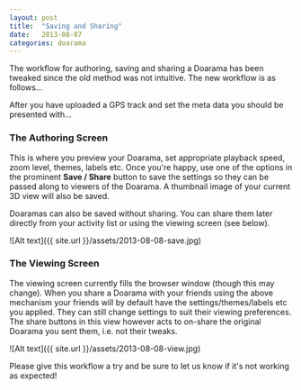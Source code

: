```yaml
---
layout: post
title:  "Saving and Sharing"
date:   2013-08-07
categories: doarama
---
```


The workflow for authoring, saving and sharing a Doarama has been tweaked since the old method was not intuitive.  The new workflow is as follows...

After you have uploaded a GPS track and set the meta data you should be presented with...

### The Authoring Screen

This is where you preview your Doarama, set appropriate playback speed, zoom level, themes, labels etc.  Once you're happy, use one of the options in the prominent <strong>Save / Share</strong> button to save the settings so they can be passed along to viewers of the Doarama.  A thumbnail image of your current 3D view will also be saved.

Doaramas can also be saved without sharing.  You can share them later directly from your activity list or using the viewing screen (see below).

![Alt text]({{ site.url }}/assets/2013-08-08-save.jpg)

### The Viewing Screen

The viewing screen currently fills the browser window (though this may change).  When you share a Doarama with your friends using the above mechanism your friends will by default have the settings/themes/labels etc you applied.  They can still change settings to suit their viewing preferences.  The share buttons in this view however acts to on-share the original Doarama you sent them, i.e. not their tweaks.

![Alt text]({{ site.url }}/assets/2013-08-08-view.jpg)

Please give this workflow a try and be sure to let us know if it's not working as expected!

